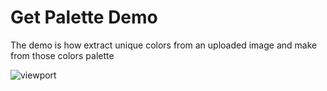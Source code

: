 # Get Palette Demo

The demo is how extract unique colors from an uploaded image and make from those colors palette

![viewport](../../../img/screenshots/getpalette/getpalette.png)